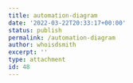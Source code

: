 ```yaml
---
title: automation-diagram
date: '2022-03-22T20:33:17+00:00'
status: publish
permalink: /automation-diagram
author: whoisdsmith
excerpt: ''
type: attachment
id: 48
---
```

<!DOCTYPE html PUBLIC "-//W3C//DTD HTML 4.0 Transitional//EN" "http://www.w3.org/TR/REC-html40/loose.dtd">
<?xml encoding="UTF-8">

